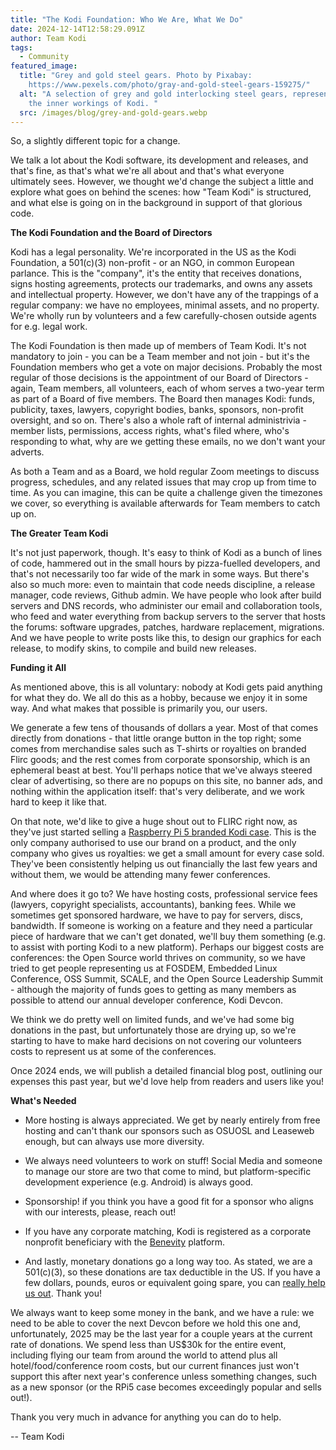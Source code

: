 ```yaml
---
title: "The Kodi Foundation: Who We Are, What We Do"
date: 2024-12-14T12:58:29.091Z
author: Team Kodi
tags:
  - Community
featured_image:
  title: "Grey and gold steel gears. Photo by Pixabay:
    https://www.pexels.com/photo/gray-and-gold-steel-gears-159275/"
  alt: "A selection of grey and gold interlocking steel gears, representing the
    the inner workings of Kodi. "
  src: /images/blog/grey-and-gold-gears.webp
---
```

So, a slightly different topic for a change. 

We talk a lot about the Kodi software, its development and releases, and that's fine, as that's what we're all about and that's what everyone ultimately sees. However, we thought we'd change the subject a little and explore what goes on behind the scenes: how "Team Kodi" is structured, and what else is going on in the background in support of that glorious code. 

**The Kodi Foundation and the Board of Directors**

Kodi has a legal personality. We're incorporated in the US as the Kodi Foundation, a 501(c)(3) non-profit - or an NGO, in common European parlance. This is the "company", it's the entity that receives donations, signs hosting agreements, protects our trademarks, and owns any assets and intellectual property. However, we don't have any of the trappings of a regular company: we have no employees, minimal assets, and no property. We're wholly run by volunteers and a few carefully-chosen outside agents for e.g. legal work.

The Kodi Foundation is then made up of members of Team Kodi. It's not mandatory to join - you can be a Team member and not join - but it's the Foundation members who get a vote on major decisions. Probably the most regular of those decisions is the appointment of our Board of Directors - again, Team members, all volunteers, each of whom serves a two-year term as part of a Board of five members. The Board then manages Kodi: funds, publicity, taxes, lawyers, copyright bodies, banks, sponsors, non-profit oversight, and so on. There's also a whole raft of internal administrivia - member lists, permissions, access rights, what's filed where, who's responding to what, why are we getting these emails, no we don't want your adverts.

As both a Team and as a Board, we hold regular Zoom meetings to discuss progress, schedules, and any related issues that may crop up from time to time. As you can imagine, this can be quite a challenge given the timezones we cover, so everything is available afterwards for Team members to catch up on.

**The Greater Team Kodi**

It's not just paperwork, though. It's easy to think of Kodi as a bunch of lines of code, hammered out in the small hours by pizza-fuelled developers, and that's not necessarily too far wide of the mark in some ways. But there's also so much more: even to maintain that code needs discipline, a release manager, code reviews, Github admin. We have people who look after build servers and DNS records, who administer our email and collaboration tools, who feed and water everything from backup servers to the server that hosts the forums: software upgrades, patches, hardware replacement, migrations. And we have people to write posts like this, to design our graphics for each release, to modify skins, to compile and build new releases.

**Funding it All**

As mentioned above, this is all voluntary: nobody at Kodi gets paid anything for what they do. We all do this as a hobby, because we enjoy it in some way. And what makes that possible is primarily you, our users.

We generate a few tens of thousands of dollars a year. Most of that comes directly from donations - that little orange button in the top right; some comes from merchandise sales such as T-shirts or royalties on branded Flirc goods; and the rest comes from corporate sponsorship, which is an ephemeral beast at best. You'll perhaps notice that we've always steered clear of advertising, so there are no popups on this site, no banner ads, and nothing within the application itself: that's very deliberate, and we work hard to keep it like that.

On that note, we'd like to give a huge shout out to FLIRC right now, as they've just started selling a [Raspberry Pi 5 branded Kodi case](https://kodi.tv/article/flirc-case-for-raspberry-pi-5-kodi-edition/). This is the only company authorised to use our brand on a product, and the only company who gives us royalties: we get a small amount for every case sold. They've been consistently helping us out financially the last few years and without them, we would be attending many fewer conferences. 

And where does it go to? We have hosting costs, professional service fees (lawyers, copyright specialists, accountants), banking fees. While we sometimes get sponsored hardware, we have to pay for servers, discs, bandwidth. If someone is working on a feature and they need a particular piece of hardware that we can't get donated, we'll buy them something (e.g. to assist with porting Kodi to a new platform). Perhaps our biggest costs are conferences: the Open Source world thrives on community, so we have tried to get people representing us at FOSDEM, Embedded Linux Conference, OSS Summit, SCALE, and the Open Source Leadership Summit - although the majority of funds goes to getting as many members as possible to attend our annual developer conference, Kodi Devcon. 

We think we do pretty well on limited funds, and we've had some big donations in the past, but unfortunately those are drying up, so we're starting to have to make hard decisions on not covering our volunteers costs to represent us at some of the conferences.

Once 2024 ends, we will publish a detailed financial blog post, outlining our expenses this past year, but we'd love help from readers and users like you!

**What's Needed**

* More hosting is always appreciated. We get by nearly entirely from free hosting and can't thank our sponsors such as OSUOSL and Leaseweb enough, but can always use more diversity.

* We always need volunteers to work on stuff! Social Media and someone to manage our store are two that come to mind, but platform-specific development experience (e.g. Android) is always good.

* Sponsorship! if you think you have a good fit for a sponsor who aligns with our interests, please, reach out! 

* If you have any corporate matching, Kodi is registered as a corporate nonprofit beneficiary with the [Benevity](https://benevity.com/) platform.

* And lastly, monetary donations go a long way too. As stated, we are a 501(c)(3), so these donations are tax deductible in the US. If you have a few dollars, pounds, euros or equivalent going spare, you can [really help us out](https://kodi.tv/donate/). Thank you!

We always want to keep some money in the bank, and we have a rule: we need to be able to cover the next Devcon before we hold this one and, unfortunately, 2025 may be the last year for a couple years at the current rate of donations. We spend less than US$30k for the entire event, including flying our team from around the world to attend plus all hotel/food/conference room costs, but our current finances just won't support this after next year's conference unless something changes, such as a new sponsor (or the RPi5 case becomes exceedingly popular and sells out!).

Thank you very much in advance for anything you can do to help.

-- Team Kodi